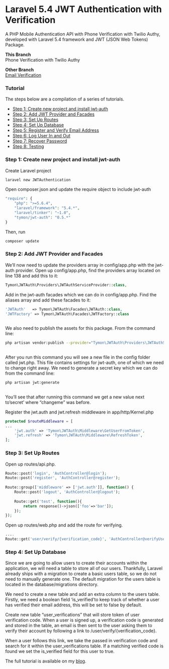 # Laravel 5.4 JWT Authentication with Verification
A PHP Mobile Authentication API with Phone Verification with Twilio Authy, developed with Laravel 5.4 framework and JWT (JSON Web Tokens) Package.

**This Branch** <br/>
Phone Verification with Twilio Authy

**Other Branch** <br/>
<a href="https://github.com/MosesEsan/mesan-laravel-jwt-authentication-api/tree/laravel5.4" target="_blank">Email Verification</a>


### Tutorial

The steps below are a compilation of a series of tutorials.

<ul>
  <li><a href="#step1">Step 1: Create new project and install jwt-auth</a></li>
  <li><a href="#step2">Step 2: Add JWT Provider and Facades</a></li>
  <li><a href="#step3">Step 3: Set Up Routes</a></li>
  <li><a href="#step4">Step 4: Set Up Database</a></li>
  <li><a href="#step5">Step 5: Register and Verify Email Address</a></li>
  <li><a href="#step6">Step 6: Log User In and Out</a></li>
  <li><a href="#step6">Step 7: Recover Password</a></li>
  <li><a href="#step7">Step 8: Testing</a></li>
</ul>

<a name="step1"></a>
### Step 1: Create new project and install jwt-auth

Create Laravel project
```bash
laravel new JWTAuthentication
```
Open composer.json and update the require object to include jwt-auth 

```php
"require": {
    "php": ">=5.6.4",
    "laravel/framework": "5.4.*",
    "laravel/tinker": "~1.0",
    "tymon/jwt-auth": "0.5.*"
}
```
 Then, run 
```bash
composer update 
```

<a name="step2"></a>
### Step 2: Add JWT Provider and Facades
 
We’ll now need to update the providers array in config/app.php with the jwt-auth provider. Open up config/app.php, find the providers array located on line 138 and add this to it:

```php
Tymon\JWTAuth\Providers\JWTAuthServiceProvider::class, 

```
Add in the jwt-auth facades which we can do in config/app.php. Find the aliases array and add these facades to it:

```php
'JWTAuth'   => Tymon\JWTAuth\Facades\JWTAuth::class, 
'JWTFactory' => Tymon\JWTAuth\Facades\JWTFactory::class 
 
```
We also need to publish the assets for this package. From the command line: 
 
```bash
php artisan vendor:publish --provider="Tymon\JWTAuth\Providers\JWTAuthServiceProvider" 
 
```
 
After you run this command you will see a new file in the config folder called jwt.php. This file contains settings for jwt-auth, one of which we need to change right away. We need to generate a secret key which we can do from the command line: 
```bash
php artisan jwt:generate 
 
```

You’ll see that after running this command we get a new value next to’secret’ where “changeme” was before.

Register the jwt.auth and jwt.refresh middleware in app/http/Kernel.php
 
 ```php
 protected $routeMiddleware = [
 ...
     'jwt.auth' => 'Tymon\JWTAuth\Middleware\GetUserFromToken',
     'jwt.refresh' => 'Tymon\JWTAuth\Middleware\RefreshToken',
 ];
 ```

<a name="step3"></a>
### Step 3: Set Up Routes

Open up routes/api.php.

```php
Route::post('login', 'AuthController@login'); 
Route::post('register', 'AuthController@register'); 
 
Route::group(['middleware' => ['jwt.auth']], function() { 
    Route::post('logout', 'AuthController@logout'); 
  
    Route::get('test', function(){ 
        return response()->json(['foo'=>'bar']); 
    }); 
});
```
Open up routes/web.php and add the route for verifying.

```php
....
Route::get('user/verify/{verification_code}', 'AuthController@verifyUser');
```

<a name="step4"></a>
### Step 4: Set Up Database

Since we are going to allow users to create their accounts within the application, we will need a table to store all of our users. Thankfully, Laravel already ships with a migration to create a basic users table, so we do not need to manually generate one. The default migration for the users table is located in the database/migrations directory.

We need to create a new table and add an extra column to the users table. Firstly, we need a boolean field ‘is_verified’to keep track of whether a user has verified their email address, this will be set to false by default.

Create new table “user_verifications” that will store token of user verification code. When a user is signed up, a verification code is generated and stored in the table, an email is then sent to the user asking them to verify their account by following a link to /user/verify/{verification_code}.

When a user follows this link, we take the passed in verification code and search for it within the user_verifications table. If a matching verified code is found we set the is_verified field for this user to true.

The full tutorial is available on my  <a href="https://medium.com/@mosesesan/tutorial-5-how-to-build-a-laravel-5-4-jwt-authentication-api-with-e-mail-verification-61d3f356f823" target="_blank">blog</a>.